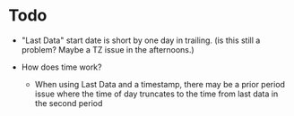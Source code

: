 # Todo

* "Last Data" start date is short by one day in trailing. (is this still a problem? Maybe a TZ issue in the afternoons.)

* How does time work?
  * When using Last Data and a timestamp, there may be a prior period issue where the time of day truncates to the time from last data in the second period
